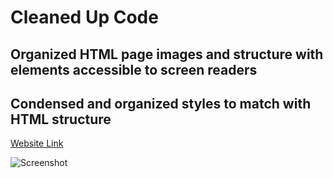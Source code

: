 # Cleaned Up Code

## Organized HTML page images and structure with elements accessible to screen readers

## Condensed and organized styles to match with HTML structure

[Website Link](https://peters0470.github.io/Horiseon/)

![Screenshot](https://user-images.githubusercontent.com/71112436/94308696-7f795480-ff3c-11ea-9efe-6a63bc7b146b.png)

